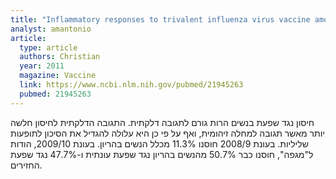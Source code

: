 ```yaml
---
title: "Inflammatory responses to trivalent influenza virus vaccine among pregnant women"
analyst: amantonio
article:
  type: article
  authors: Christian
  year: 2011
  magazine: Vaccine
  link: https://www.ncbi.nlm.nih.gov/pubmed/21945263
  pubmed: 21945263
---
```


חיסון נגד שפעת בנשים הרות גורם לתגובה דלקתית. התגובה הדלקתית לחיסון חלשה יותר מאשר תגובה למחלה זיהומית, ואף על פי כן היא עלולה להגדיל את הסיכון לתופעות שליליות. בעונת 2008/9 חוסנו 11.3% מכלל הנשים בהריון. בעונת 2009/10, הודות ל"מגפה", חוסנו כבר 50.7% מהנשים בהריון נגד שפעת עונתית ו-47.7% נגד שפעת החזירים.
